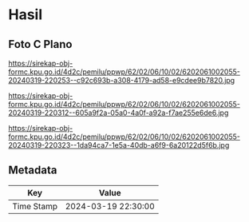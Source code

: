 # Hasil

## Foto C Plano

https://sirekap-obj-formc.kpu.go.id/4d2c/pemilu/ppwp/62/02/06/10/02/6202061002055-20240319-220253--c92c693b-a308-4179-ad58-e9cdee9b7820.jpg

https://sirekap-obj-formc.kpu.go.id/4d2c/pemilu/ppwp/62/02/06/10/02/6202061002055-20240319-220312--605a9f2a-05a0-4a0f-a92a-f7ae255e6de6.jpg

https://sirekap-obj-formc.kpu.go.id/4d2c/pemilu/ppwp/62/02/06/10/02/6202061002055-20240319-220323--1da94ca7-1e5a-40db-a6f9-6a20122d5f6b.jpg


## Metadata

| Key        | Value               |
| ---------- | ------------------- |
| Time Stamp | 2024-03-19 22:30:00 |



